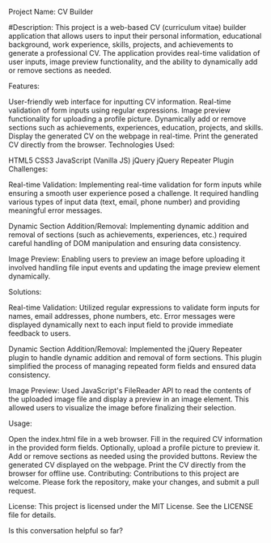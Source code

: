 Project Name: CV Builder

#Description:
This project is a web-based CV (curriculum vitae) builder application that allows users to input their personal information, educational background, work experience, skills, projects, and achievements to generate a professional CV. The application provides real-time validation of user inputs, image preview functionality, and the ability to dynamically add or remove sections as needed.

Features:

User-friendly web interface for inputting CV information.
Real-time validation of form inputs using regular expressions.
Image preview functionality for uploading a profile picture.
Dynamically add or remove sections such as achievements, experiences, education, projects, and skills.
Display the generated CV on the webpage in real-time.
Print the generated CV directly from the browser.
Technologies Used:

HTML5
CSS3
JavaScript (Vanilla JS)
jQuery
jQuery Repeater Plugin
Challenges:

Real-time Validation: Implementing real-time validation for form inputs while ensuring a smooth user experience posed a challenge. It required handling various types of input data (text, email, phone number) and providing meaningful error messages.

Dynamic Section Addition/Removal: Implementing dynamic addition and removal of sections (such as achievements, experiences, etc.) required careful handling of DOM manipulation and ensuring data consistency.

Image Preview: Enabling users to preview an image before uploading it involved handling file input events and updating the image preview element dynamically.

Solutions:

Real-time Validation: Utilized regular expressions to validate form inputs for names, email addresses, phone numbers, etc. Error messages were displayed dynamically next to each input field to provide immediate feedback to users.

Dynamic Section Addition/Removal: Implemented the jQuery Repeater plugin to handle dynamic addition and removal of form sections. This plugin simplified the process of managing repeated form fields and ensured data consistency.

Image Preview: Used JavaScript's FileReader API to read the contents of the uploaded image file and display a preview in an image element. This allowed users to visualize the image before finalizing their selection.

Usage:

Open the index.html file in a web browser.
Fill in the required CV information in the provided form fields.
Optionally, upload a profile picture to preview it.
Add or remove sections as needed using the provided buttons.
Review the generated CV displayed on the webpage.
Print the CV directly from the browser for offline use.
Contributing:
Contributions to this project are welcome. Please fork the repository, make your changes, and submit a pull request.

License:
This project is licensed under the MIT License. See the LICENSE file for details.






Is this conversation helpful so far?




